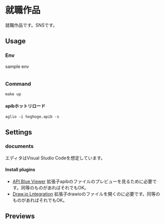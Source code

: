 # 就職作品
就職作品です。SNSです。

## Usage
### Env
sample env
```env

```

### Command
```
make up
```

#### apibホットリロード
```
aglio -i hoghoge.apib -s
```

## Settings

### documents
エディタはVisual Studio Codeを想定しています。

#### Install plugins
- [API Blue Viewer](https://marketplace.visualstudio.com/items?itemName=develiteio.api-blueprint-viewer) 拡張子apibのファイルのプレビューを見るために必要です。同等のものがあればそれでもOK。
- [Draw.io Lntegration](https://marketplace.visualstudio.com/items?itemName=hediet.vscode-drawio) 拡張子drawioのファイルを開くのに必要です。同等のものがあればそれでもOK。

## Previews